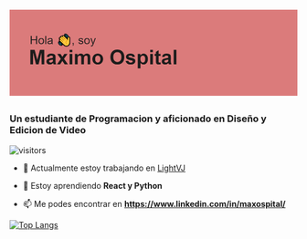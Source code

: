 # ![header](https://raw.githubusercontent.com/maximoospital/maximoospital/main/header.png) 
### Un estudiante de Programacion y aficionado en Diseño y Edicion de Video

![visitors](https://visitor-badge.glitch.me/badge?page_id=maximoospita&left_color=black&right_color=grey)

- 🔭 Actualmente estoy trabajando en [LightVJ](https://github.com/maximoospital/LightVJ)

- 🌱 Estoy aprendiendo **React y Python**

- 📫 Me podes encontrar en **https://www.linkedin.com/in/maxospital/**

[![Top Langs](https://github-readme-stats.vercel.app/api/top-langs/?username=maximoospital)](https://github.com/anuraghazra/github-readme-stats)
